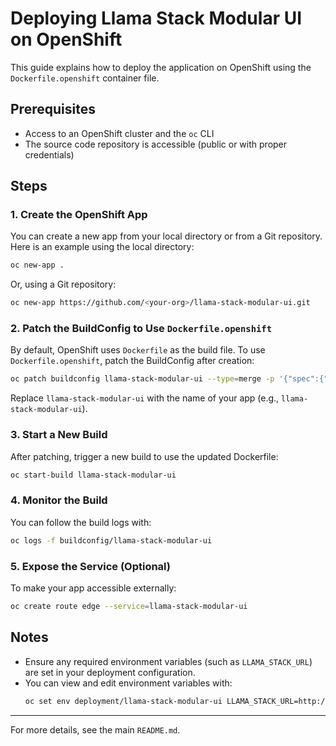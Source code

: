 # Deploying Llama Stack Modular UI on OpenShift

This guide explains how to deploy the application on OpenShift using the `Dockerfile.openshift` container file.

## Prerequisites
- Access to an OpenShift cluster and the `oc` CLI
- The source code repository is accessible (public or with proper credentials)

## Steps

### 1. Create the OpenShift App
You can create a new app from your local directory or from a Git repository. Here is an example using the local directory:

```sh
oc new-app .
```

Or, using a Git repository:

```sh
oc new-app https://github.com/<your-org>/llama-stack-modular-ui.git
```

### 2. Patch the BuildConfig to Use `Dockerfile.openshift`
By default, OpenShift uses `Dockerfile` as the build file. To use `Dockerfile.openshift`, patch the BuildConfig after creation:

```sh
oc patch buildconfig llama-stack-modular-ui --type=merge -p '{"spec":{"strategy":{"dockerStrategy":{"dockerfilePath":"Dockerfile.openshift"}}}}'
```
Replace `llama-stack-modular-ui` with the name of your app (e.g., `llama-stack-modular-ui`).

### 3. Start a New Build
After patching, trigger a new build to use the updated Dockerfile:

```sh
oc start-build llama-stack-modular-ui
```

### 4. Monitor the Build
You can follow the build logs with:

```sh
oc logs -f buildconfig/llama-stack-modular-ui
```

### 5. Expose the Service (Optional)
To make your app accessible externally:

```sh
oc create route edge --service=llama-stack-modular-ui
```

## Notes
- Ensure any required environment variables (such as `LLAMA_STACK_URL`) are set in your deployment configuration.
- You can view and edit environment variables with:
  ```sh
  oc set env deployment/llama-stack-modular-ui LLAMA_STACK_URL=http://llama-stack-service:8080
  ```

---
For more details, see the main `README.md`. 